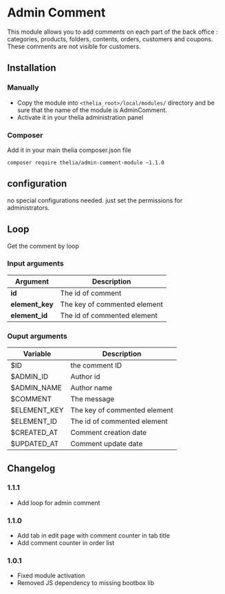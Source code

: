 # Admin Comment

This module allows you to add comments on each part of the back office : categories, products, folders, contents,
 orders, customers and coupons.
These comments are not visible for customers. 
   
## Installation
 
### Manually

* Copy the module into ```<thelia_root>/local/modules/``` directory and be sure that the name of the 
    module is AdminComment.
* Activate it in your thelia administration panel

### Composer

Add it in your main thelia composer.json file

```
composer require thelia/admin-comment-module ~1.1.0
```

## configuration

no special configurations needed. just set the permissions for administrators.

## Loop

Get the comment by loop

### Input arguments

|Argument   |Description |
|---          |--- |
|**id**  | The id of comment |
|**element_key** | The key of commented element |
|**element_id**   | The id of commented element |

### Ouput arguments

|Variable   |Description |
|---          |--- |
|$ID    |the comment ID |
|$ADMIN_ID    |Author id  |
|$ADMIN_NAME    |Author name  |
|$COMMENT    |The message  |
|$ELEMENT_KEY   |The key of commented element |
|$ELEMENT_ID   |The id of commented element |
|$CREATED_AT   |Comment creation date|
|$UPDATED_AT   |Comment update date |


## Changelog

### 1.1.1

- Add loop for admin comment

### 1.1.0

- Add tab in edit page with comment counter in tab title
- Add comment counter in order list

### 1.0.1

- Fixed module activation
- Removed JS dependency to missing bootbox lib